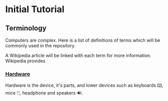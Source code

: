 # Initial Tutorial
## Terminology
Computers are complex. Here is a list of definitions of terms which will be commonly used in the repository.

A Wikipedia article will be linked with each term for more information. Wikipedia provides
### [Hardware](https://en.wikipedia.org/wiki/Computer_hardware)
Hardware is the device, it's parts, and lower devices such as keyboards ⌨️, mice 🖱️, headphone and speakers 🔊.

